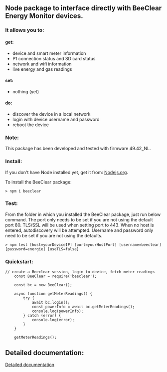 ## Node package to interface directly with BeeClear Energy Monitor devices.

### It allows you to:

#### get:
* device and smart meter information
* P1 connection status and SD card status
* network and wifi information
* live energy and gas readings


#### set:
* nothing (yet)

#### do:
* discover the device in a local network
* login with device username and password
* reboot the device

### Note:
This package has been developed and tested with firmware 49.42_NL.

### Install:
If you don't have Node installed yet, get it from: [Nodejs.org](https://nodejs.org "Nodejs website").

To install the BeeClear package:
```
> npm i beeclear
```

### Test:
From the folder in which you installed the BeeClear package, just run below command. The port only needs to be set if you are not using the default port 80. TLS/SSL will be used when setting port to 443. When no host is entered, autodiscovery will be attempted. Username and password only need to be set if you are not using the defaults.
```
> npm test [host=yourDeviceIP] [port=yourHostPort] [username=beeclear] [password=energie] [useTLS=false]
```

### Quickstart:

```
// create a Beeclear session, login to device, fetch meter readings
	const BeeClear = require('beeclear');

	const bc = new BeeClear();

	async function getMeterReadings() {
		try {
			await bc.login();
			const powerInfo = await bc.getMeterReadings();
			console.log(powerInfo);
		} catch (error) {
			console.log(error);
		}
	}

	getMeterReadings();
```

## Detailed documentation:
[Detailed documentation](https://gruijter.github.io/beeclear.js/ "beeclear.js documentation")

